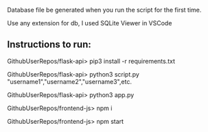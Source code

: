 Database file be generated when you run the script for the first time.

Use any extension for db, I used SQLite Viewer in VSCode

## Instructions to run:

GithubUserRepos/flask-api> pip3 install -r requirements.txt

GithubUserRepos/flask-api> python3 script.py "username1","username2","username3",etc.

GithubUserRepos/flask-api> python3 app.py

GithubUserRepos/frontend-js> npm i

GithubUserRepos/frontend-js> npm start
